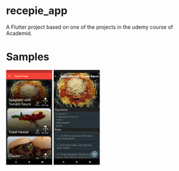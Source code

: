 # recepie_app

A Flutter project based on one of the projects in the udemy course of Academid.

# Samples 
<img src = "screenshots/sc1.png" height = "50%" width = "25%"> <img src = "screenshots/sc2.png" height = "50%" width = "25%">


